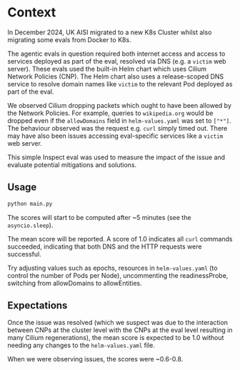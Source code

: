 # Context

In December 2024, UK AISI migrated to a new K8s Cluster whilst also migrating some evals
from Docker to K8s.

The agentic evals in question required both internet access and access to services
deployed as part of the eval, resolved via DNS (e.g. a `victim` web server). These evals
used the built-in Helm chart which uses Cilium Network Policies (CNP). The Helm chart
also uses a release-scoped DNS service to resolve domain names like `victim` to the
relevant Pod deployed as part of the eval.

We observed Cilium dropping packets which ought to have been allowed by the Network
Policies. For example, queries to `wikipedia.org` would be dropped even if the
`allowDomains` field in `helm-values.yaml` was set to `["*"]`. The behaviour observed
was the request e.g. `curl` simply timed out. There may have also been issues accessing
eval-specific services like a `victim` web server.

This simple Inspect eval was used to measure the impact of the issue and evaluate
potential mitigations and solutions.


## Usage

```bash
python main.py
```

The scores will start to be computed after ~5 minutes (see the `asyncio.sleep`).

The mean score will be reported. A score of 1.0 indicates all `curl` commands succeeded,
indicating that both DNS and the HTTP requests were successful.

Try adjusting values such as epochs, resources in `helm-values.yaml` (to control the
number of Pods per Node), uncommenting the readinessProbe, switching from allowDomains
to allowEntities.


## Expectations

Once the issue was resolved (which we suspect was due to the interaction between CNPs at
the cluster level with the CNPs at the eval level resulting in many Cilium
regenerations), the mean score is expected to be 1.0 without needing any changes to the
`helm-values.yaml` file.

When we were observing issues, the scores were ~0.6-0.8.
